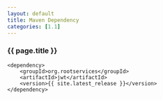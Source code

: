 ```yaml
---
layout: default
title: Maven Dependency
categories: [1.1]
---
```


### {{ page.title }} ###

~~~
<dependency>
    <groupId>org.rootservices</groupId>
    <artifactId>jwt</artifactId>
    <version>{{ site.latest_release }}</version>
</dependency>
~~~
